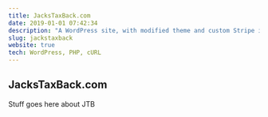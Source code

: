 ```yaml
---
title: JacksTaxBack.com
date: 2019-01-01 07:42:34
description: "A WordPress site, with modified theme and custom Stripe integration plugin (PHP and cURL)"
slug: jackstaxback
website: true
tech: WordPress, PHP, cURL
---
```


## JacksTaxBack.com

Stuff goes here about JTB